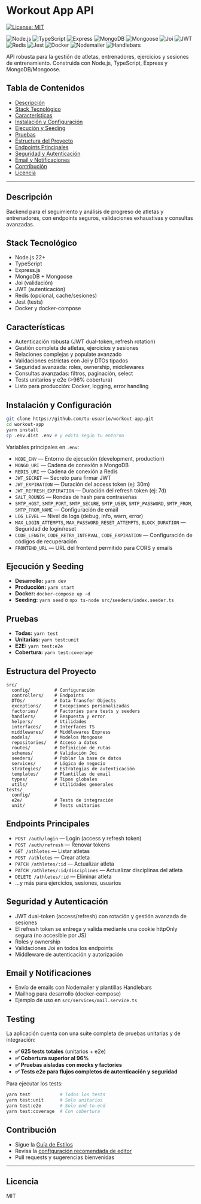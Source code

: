 # Workout App API

[![License: MIT](https://img.shields.io/badge/License-MIT-yellow.svg?style=flat-square)](LICENSE)

<p align="left">
  <img alt="Node.js" src="https://img.shields.io/badge/Node.js-339933?logo=node.js&logoColor=white&style=flat-square" />
  <img alt="TypeScript" src="https://img.shields.io/badge/TypeScript-3178C6?logo=typescript&logoColor=white&style=flat-square" />
  <img alt="Express" src="https://img.shields.io/badge/Express-000000?logo=express&logoColor=white&style=flat-square" />
  <img alt="MongoDB" src="https://img.shields.io/badge/MongoDB-47A248?logo=mongodb&logoColor=white&style=flat-square" />
  <img alt="Mongoose" src="https://img.shields.io/badge/Mongoose-880000?logo=mongoose&logoColor=white&style=flat-square" />
  <img alt="Joi" src="https://img.shields.io/badge/Joi-00B4AB?logo=data:image/svg+xml;base64,PHN2ZyBmaWxsPSIjMDBCNEFCIiB2aWV3Qm94PSIwIDAgMjQgMjQiPjxwYXRoIGQ9Ik0xMiAyQzYuNDggMiAyIDYuNDggMiAxMnM0LjQ4IDEwIDEwIDEwIDEwLTQuNDggMTAtMTBTMTcuNTIgMiAxMiAyem0wIDE4Yy00LjQxIDAtOC0zLjU5LTgtOHMzLjU5LTggOC04IDggMy41OSA4IDgtMy41OSA4LTggOHoiLz48L3N2Zz4=&logoColor=white&style=flat-square" />
  <img alt="JWT" src="https://img.shields.io/badge/JWT-000000?logo=jsonwebtokens&logoColor=white&style=flat-square" />
  <img alt="Redis" src="https://img.shields.io/badge/Redis-DC382D?logo=redis&logoColor=white&style=flat-square" />
  <img alt="Jest" src="https://img.shields.io/badge/Jest-C21325?logo=jest&logoColor=white&style=flat-square" />
  <img alt="Docker" src="https://img.shields.io/badge/Docker-2496ED?logo=docker&logoColor=white&style=flat-square" />
  <img alt="Nodemailer" src="https://img.shields.io/badge/Nodemailer-0B3D91?logo=mailgun&logoColor=white&style=flat-square" />
  <img alt="Handlebars" src="https://img.shields.io/badge/Handlebars.js-f0772b?logo=handlebarsdotjs&logoColor=white&style=flat-square" />
</p>

API robusta para la gestión de atletas, entrenadores, ejercicios y sesiones de entrenamiento. Construida con Node.js, TypeScript, Express y MongoDB/Mongoose.

## Tabla de Contenidos

- [Descripción](#descripción)
- [Stack Tecnológico](#stack-tecnológico)
- [Características](#características)
- [Instalación y Configuración](#instalación-y-configuración)
- [Ejecución y Seeding](#ejecución-y-seeding)
- [Pruebas](#pruebas)
- [Estructura del Proyecto](#estructura-del-proyecto)
- [Endpoints Principales](#endpoints-principales)
- [Seguridad y Autenticación](#seguridad-y-autenticación)
- [Email y Notificaciones](#email-y-notificaciones)
- [Contribución](#contribución)
- [Licencia](#licencia)

---

## Descripción

Backend para el seguimiento y análisis de progreso de atletas y entrenadores, con endpoints seguros, validaciones exhaustivas y consultas avanzadas.

## Stack Tecnológico

- Node.js 22+
- TypeScript
- Express.js
- MongoDB + Mongoose
- Joi (validación)
- JWT (autenticación)
- Redis (opcional, cache/sesiones)
- Jest (tests)
- Docker y docker-compose

## Características

- Autenticación robusta (JWT dual-token, refresh rotation)
- Gestión completa de atletas, ejercicios y sesiones
- Relaciones complejas y populate avanzado
- Validaciones estrictas con Joi y DTOs tipados
- Seguridad avanzada: roles, ownership, middlewares
- Consultas avanzadas: filtros, paginación, select
- Tests unitarios y e2e (>96% cobertura)
- Listo para producción: Docker, logging, error handling

## Instalación y Configuración

```bash
git clone https://github.com/tu-usuario/workout-app.git
cd workout-app
yarn install
cp .env.dist .env # y edita según tu entorno
```

Variables principales en `.env`:

- `NODE_ENV` — Entorno de ejecución (development, production)
- `MONGO_URI` — Cadena de conexión a MongoDB
- `REDIS_URI` — Cadena de conexión a Redis
- `JWT_SECRET` — Secreto para firmar JWT
- `JWT_EXPIRATION` — Duración del access token (ej: 30m)
- `JWT_REFRESH_EXPIRATION` — Duración del refresh token (ej: 7d)
- `SALT_ROUNDS` — Rondas de hash para contraseñas
- `SMTP_HOST`, `SMTP_PORT`, `SMTP_SECURE`, `SMTP_USER`, `SMTP_PASSWORD`, `SMTP_FROM`, `SMTP_FROM_NAME` — Configuración de email
- `LOG_LEVEL` — Nivel de logs (debug, info, warn, error)
- `MAX_LOGIN_ATTEMPTS`, `MAX_PASSWORD_RESET_ATTEMPTS`, `BLOCK_DURATION` — Seguridad de login/reset
- `CODE_LENGTH`, `CODE_RETRY_INTERVAL`, `CODE_EXPIRATION` — Configuración de códigos de recuperación
- `FRONTEND_URL` — URL del frontend permitido para CORS y emails

## Ejecución y Seeding

- **Desarrollo:** `yarn dev`
- **Producción:** `yarn start`
- **Docker:** `docker-compose up -d`
- **Seeding:** `yarn seed` o `npx ts-node src/seeders/index.seeder.ts`

## Pruebas

- **Todas:** `yarn test`
- **Unitarias:** `yarn test:unit`
- **E2E:** `yarn test:e2e`
- **Cobertura:** `yarn test:coverage`

## Estructura del Proyecto

```
src/
  config/         # Configuración
  controllers/    # Endpoints
  DTOs/           # Data Transfer Objects
  exceptions/     # Excepciones personalizadas
  factories/      # Factories para tests y seeders
  handlers/       # Respuesta y error
  helpers/        # Utilidades
  interfaces/     # Interfaces TS
  middlewares/    # Middlewares Express
  models/         # Modelos Mongoose
  repositories/   # Acceso a datos
  routes/         # Definición de rutas
  schemas/        # Validación Joi
  seeders/        # Poblar la base de datos
  services/       # Lógica de negocio
  strategies/     # Estrategias de autenticación
  templates/      # Plantillas de email
  types/          # Tipos globales
  utils/          # Utilidades generales
tests/
  config/
  e2e/            # Tests de integración
  unit/           # Tests unitarios
```

## Endpoints Principales

- `POST /auth/login` — Login (access y refresh token)
- `POST /auth/refresh` — Renovar tokens
- `GET /athletes` — Listar atletas
- `POST /athletes` — Crear atleta
- `PATCH /athletes/:id` — Actualizar atleta
- `PATCH /athletes/:id/disciplines` — Actualizar disciplinas del atleta
- `DELETE /athletes/:id` — Eliminar atleta
- ...y más para ejercicios, sesiones, usuarios

## Seguridad y Autenticación

- JWT dual-token (access/refresh) con rotación y gestión avanzada de sesiones
- El refresh token se entrega y valida mediante una cookie httpOnly segura (no accesible por JS)
- Roles y ownership
- Validaciones Joi en todos los endpoints
- Middleware de autenticación y autorización

## Email y Notificaciones

- Envío de emails con Nodemailer y plantillas Handlebars
- Mailhog para desarrollo (docker-compose)
- Ejemplo de uso en `src/services/mail.service.ts`

## Testing

La aplicación cuenta con una suite completa de pruebas unitarias y de integración:

- **✅ 625 tests totales** (unitarios + e2e)
- **✅ Cobertura superior al 96%**
- **✅ Pruebas aisladas con mocks y factories**
- **✅ Tests e2e para flujos completos de autenticación y seguridad**

Para ejecutar los tests:

```bash
yarn test           # Todos los tests
yarn test:unit      # Solo unitarios
yarn test:e2e       # Solo end-to-end
yarn test:coverage  # Con cobertura
```

## Contribución

- Sigue la [Guía de Estilos](./STYLE_GUIDE.md)
- Revisa la [configuración recomendada de editor](./docs/EDITOR_SETUP.md)
- Pull requests y sugerencias bienvenidas

---

## Licencia

MIT
